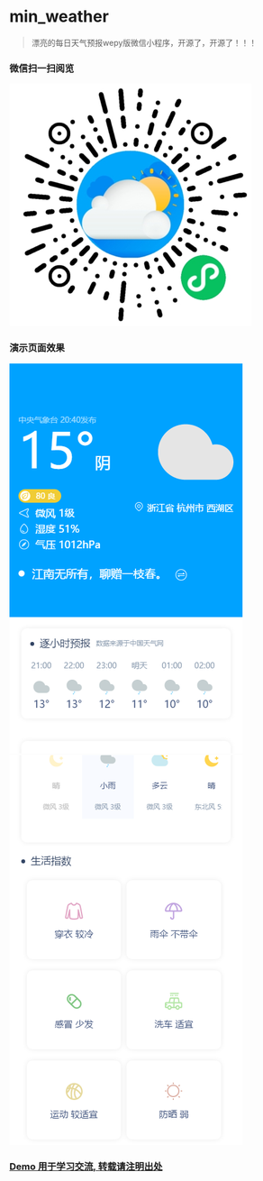# min_weather
> 漂亮的每日天气预报wepy版微信小程序，开源了，开源了！！！
### 微信扫一扫阅览
![](image/gh_9c0c69cec383_430.jpg)

### 演示页面效果
![](image/1616505734.png)
![](image/1616505820.png)


### [Demo 用于学习交流, 转载请注明出处](https://github.com/andanyoung/min_weather)